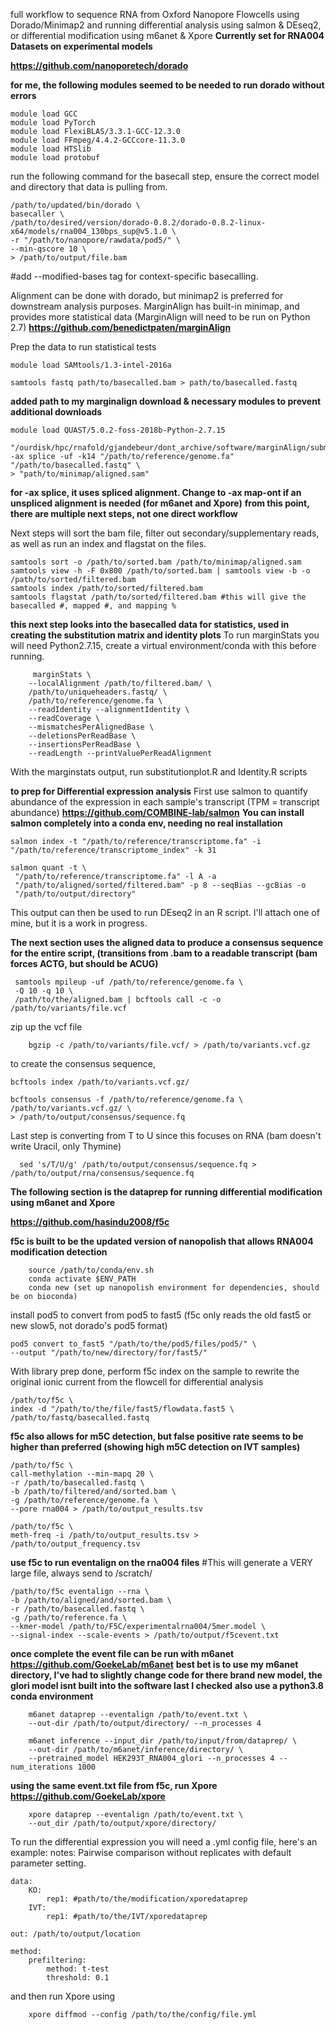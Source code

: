 full workflow to sequence RNA from Oxford Nanopore Flowcells using Dorado/Minimap2 and running differential analysis using salmon & DEseq2, or differential modification using m6anet & Xpore
**Currently set for RNA004 Datasets on experimental models**

**https://github.com/nanoporetech/dorado**

**for me, the following modules seemed to be needed to run dorado without errors**
    
    module load GCC
    module load PyTorch
    module load FlexiBLAS/3.3.1-GCC-12.3.0  
    module load FFmpeg/4.4.2-GCCcore-11.3.0 
    module load HTSlib
    module load protobuf
    
run the following command for the basecall step, ensure the correct model and directory that data is pulling from.

    /path/to/updated/bin/dorado \
    basecaller \
    /path/to/desired/version/dorado-0.8.2/dorado-0.8.2-linux-x64/models/rna004_130bps_sup@v5.1.0 \
    -r "/path/to/nanopore/rawdata/pod5/" \
    --min-qscore 10 \
    > /path/to/output/file.bam
    
#add --modified-bases tag for context-specific basecalling.

Alignment can be done with dorado, but minimap2 is preferred for downstream analysis purposes.
MarginAlign has built-in minimap, and provides more statistical data (MarginAlign will need to be run on Python 2.7)
**https://github.com/benedictpaten/marginAlign**

Prep the data to run statistical tests
        
    module load SAMtools/1.3-intel-2016a 

    samtools fastq path/to/basecalled.bam > path/to/basecalled.fastq
    
**added path to my marginalign download & necessary modules to prevent additional downloads**

    module load QUAST/5.0.2-foss-2018b-Python-2.7.15
 
    "/ourdisk/hpc/rnafold/gjandebeur/dont_archive/software/marginAlign/submodules/minimap2/minimap2"
    -ax splice -uf -k14 "/path/to/reference/genome.fa"     "/path/to/basecalled.fastq" \
    > "path/to/minimap/aligned.sam"

**for -ax splice, it uses spliced alignment. Change to -ax map-ont if an unspliced alignment is needed (for m6anet and Xpore)**
  **from this point, there are multiple next steps, not one direct workflow**

 Next steps will sort the bam file, filter out secondary/supplementary reads, as well as run an index and flagstat on the files.

    samtools sort -o /path/to/sorted.bam /path/to/minimap/aligned.sam
    samtools view -h -F 0x800 /path/to/sorted.bam | samtools view -b -o /path/to/sorted/filtered.bam
    samtools index /path/to/sorted/filtered.bam
    samtools flagstat /path/to/sorted/filtered.bam #this will give the basecalled #, mapped #, and mapping %


**this next step looks into the basecalled data for statistics, used in creating the substitution matrix and identity plots** 
To run marginStats you will need Python2.7.15, create a virtual environment/conda with this before running.

         marginStats \
        --localAlignment /path/to/filtered.bam/ \
        /path/to/uniqueheaders.fastq/ \
        /path/to/reference/genome.fa \
        --readIdentity --alignmentIdentity \ 
        --readCoverage \
        --mismatchesPerAlignedBase \
        --deletionsPerReadBase \
        --insertionsPerReadBase \
        --readLength --printValuePerReadAlignment 
        
With the marginstats output, run substitutionplot.R and Identity.R scripts

**to prep for Differential expression analysis**
First use salmon to quantify abundance of the expression in each sample's transcript (TPM = transcript abundance)
**https://github.com/COMBINE-lab/salmon**
**You can install salmon completely into a conda env, needing no real installation**

    salmon index -t "/path/to/reference/transcriptome.fa" -i         
    "/path/to/reference/transcriptome_index" -k 31 

    salmon quant -t \
     "/path/to/reference/transcriptome.fa" -l A -a          
     "/path/to/aligned/sorted/filtered.bam" -p 8 --seqBias --gcBias -o         
     "/path/to/output/directory"

This output can then be used to run DEseq2 in an R script. I'll attach one of mine, but it is a work in progress.

**The next section uses the aligned data to produce a consensus sequence for the entire script, (transitions from .bam to a readable transcript (bam forces ACTG, but should be ACUG)**


     samtools mpileup -uf /path/to/reference/genome.fa \
     -Q 10 -q 10 \
     /path/to/the/aligned.bam | bcftools call -c -o /path/to/variants/file.vcf

zip up the vcf file

        bgzip -c /path/to/variants/file.vcf/ > /path/to/variants.vcf.gz

to create the consensus sequence, 

    bcftools index /path/to/variants.vcf.gz/

    bcftools consensus -f /path/to/reference/genome.fa \
    /path/to/variants.vcf.gz/ \
    > /path/to/output/consensus/sequence.fq

Last step is converting from T to U since this focuses on RNA (bam doesn't write Uracil, only Thymine)

      sed 's/T/U/g' /path/to/output/consensus/sequence.fq > /path/to/output/rna/consensus/sequence.fq

**The following section is the dataprep for running differential modification using m6anet and Xpore**

**https://github.com/hasindu2008/f5c**

**f5c is built to be the updated version of nanopolish that allows RNA004 modification detection**

        source /path/to/conda/env.sh
        conda activate $ENV_PATH
        conda new (set up nanopolish environment for dependencies, should be on bioconda)



 install pod5 to convert from pod5 to fast5 (f5c only reads the old fast5 or new slow5, not dorado's pod5 format)

    pod5 convert to_fast5 "/path/to/the/pod5/files/pod5/" \
    --output "/path/to/new/directory/for/fast5/"
    
With library prep done, perform f5c index on the sample to rewrite the original ionic current from the flowcell for differential analysis

    /path/to/f5c \
    index -d "/path/to/the/file/fast5/flowdata.fast5 \
    /path/to/fastq/basecalled.fastq

**f5c also allows for m5C detection, but false positive rate seems to be higher than preferred (showing high m5C detection on IVT samples)**

    /path/to/f5c \
    call-methylation --min-mapq 20 \
    -r /path/to/basecalled.fastq \
    -b /path/to/filtered/and/sorted.bam \ 
    -g /path/to/reference/genome.fa \
    --pore rna004 > /path/to/output_results.tsv

    /path/to/f5c \
    meth-freq -i /path/to/output_results.tsv > /path/to/output_frequency.tsv

**use f5c to run eventalign on the rna004 files**
#This will generate a VERY large file, always send to /scratch/

    /path/to/f5c eventalign --rna \
    -b /path/to/aligned/and/sorted.bam \
    -r /path/to/basecalled.fastq \
    -g /path/to/reference.fa \
    --kmer-model /path/to/F5C/experimentalrna004/5mer.model \
    --signal-index --scale-events > /path/to/output/f5cevent.txt

**once complete the event file can be run with m6anet**
**https://github.com/GoekeLab/m6anet**
**best bet is to use my m6anet directory, I've had to slightly change code for there brand new model, the glori model isnt built into the software last I checked**
**also use a python3.8 conda environment**

        m6anet dataprep --eventalign /path/to/event.txt \
        --out-dir /path/to/output/directory/ --n_processes 4 

        m6anet inference --input_dir /path/to/input/from/dataprep/ \
        --out-dir /path/to/m6anet/inference/directory/ \
        --pretrained_model HEK293T_RNA004_glori --n_processes 4 --num_iterations 1000

**using the same event.txt file from f5c, run Xpore**
**https://github.com/GoekeLab/xpore**

        xpore dataprep --eventalign /path/to/event.txt \
        --out_dir /path/to/output/xpore/directory/

To run the differential expression you will need a .yml config file, here's an example:
        notes: Pairwise comparison without replicates with default parameter setting.

    data:
        KO:
            rep1: #path/to/the/modification/xporedataprep
        IVT:
            rep1: #path/to/the/IVT/xporedataprep
        
    out: /path/to/output/location

    method:
        prefiltering:
            method: t-test
            threshold: 0.1

and then run Xpore using
        
        xpore diffmod --config /path/to/the/config/file.yml
        
